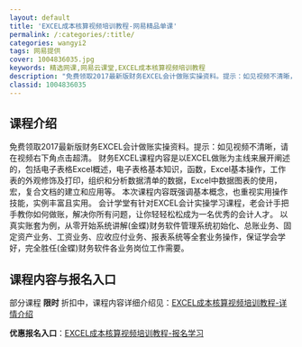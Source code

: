 ```yaml
---
layout: default
title: 'EXCEL成本核算视频培训教程-网易精品单课'
permalink: /:categories/:title/
categories: wangyi2
tags: 网易提供
cover: 1004836035.jpg
keywords: 精选网课,网易云课堂,EXCEL成本核算视频培训教程
description: "免费领取2017最新版财务EXCEL会计做账实操资料。提示：如见视频不清晰，请在视频右下角点击超清。财务EXCEL课程内容是以EXCEL做账为主线来展开阐述的，包括电子表格Excel概述，电"
classid: 1004836035
---
```


## 课程介绍

免费领取2017最新版财务EXCEL会计做账实操资料。提示：如见视频不清晰，请在视频右下角点击超清。
  财务EXCEL课程内容是以EXCEL做账为主线来展开阐述的，包括电子表格Excel概述，电子表格基本知识，函数，Excel基本操作，工作表的外观修饰及打印，组织和分析数据清单的数据，Excel中数据图表的使用，宏，复合文档的建立和应用等。 本次课程内容既强调基本概念，也重视实用操作技能，实例丰富且实用。
   会计学堂有针对EXCEL会计实操学习课程，老会计手把手教你如何做账，解决你所有问题，让你轻轻松松成为一名优秀的会计人才。
   以真实账套为例，从零开始系统讲解(金蝶)财务软件管理系统初始化、总账业务、固定资产业务、工资业务、应收应付业务、报表系统等全套业务操作，保证学会学好，完全胜任(金蝶)财务软件各业务岗位工作需要。

## 课程内容与报名入口

部分课程 **限时** 折扣中，课程内容详细介绍见：[EXCEL成本核算视频培训教程-详情介绍](https://study.163.com/course/introduction/1004836035.htm?share=1&shareId=1025206652&utm_campaign=share&utm_medium=iphoneShare&utm_source=&utm_u=1025206652)

**优惠报名入口**：[EXCEL成本核算视频培训教程-报名学习](https://study.163.com/course/introduction/1004836035.htm?share=1&shareId=1025206652&utm_campaign=share&utm_medium=iphoneShare&utm_source=&utm_u=1025206652)


